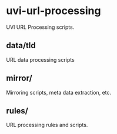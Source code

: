 # uvi-url-processing

UVI URL Processing scripts. 

## data/tld

URL data processing scripts

## mirror/

Mirroring scripts, meta data extraction, etc.

## rules/

URL processing rules and scripts.
